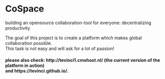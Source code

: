 # CoSpace
building an opensource collaboration-tool for everyone: decentralizing productivity

The goal of this project is to create a platform which makes global collaboration possible. <br>
This task is not easy and will ask for a lot of passion! 

<h4>please also check: http://tevinci1.cmshost.nl/ (the current version of the platform in action)<br>
and https://tevinci.github.io/.</h4>

